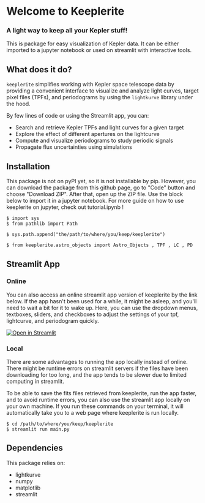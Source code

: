 # Welcome to Keeplerite

### A light way to keep all your Kepler stuff! 

This is package for easy visualization of Kepler data. It can be either imported to a jupyter notebook or used on streamlit with interactive tools. 

## What does it do? 

`keeplerite` simplifies working with Kepler space telescope data by providing a convenient interface to visualize and analyze light curves, target pixel files (TPFs), and periodograms by using the `lightkurve` library under the hood.

By few lines of code or using the Streamlit app, you can:

- Search and retrieve Kepler TPFs and light curves for a given target  
- Explore the effect of different apertures on the lightcurve
- Compute and visualize periodograms to study periodic signals  
- Propagate flux uncertainties using simulations  

## Installation

This package is not on pyPI yet, so it is not installable by pip. However, you can download the package from this github page, go to "Code" button and choose "Download ZIP". After that, open up the ZIP file. Use the block below to import it in a jupyter notebook. For more guide on how to use keeplerite on jupyter, check out tutorial.ipynb ! 

    $ import sys
    $ from pathlib import Path

    $ sys.path.append("the/path/to/where/you/keep/keeplerite")

    $ from keeplerite.astro_objects import Astro_Objects , TPF , LC , PD 


## Streamlit App 

### Online 

You can also access an online streamlit app version of keeplerite by the link below. If the app hasn't been used for a while, it might be asleep, and you'll need to wait a bit for it to wake up. Here, you can use the dropdown menus, textboxes, sliders, and checkboxes to adjust the settings of your tpf, lightcurve, and periodogram quickly.  

[![Open in Streamlit](https://static.streamlit.io/badges/streamlit_badge_black_white.svg)](https://keeplerite.streamlit.app/)

### Local 

There are some advantages to running the app locally instead of online. There might be runtime errors on streamlit servers if the files have been downloading for too long, and the app tends to be slower due to limited computing in streamlit. 

To be able to save the fits files retrieved from keeplerite, run the app faster, and to avoid runtime errors, you can also use the streamlit app locally on your own machine. If you run these commands on your terminal, it will automatically take you to a web page where keeplerite is run locally. 

    $ cd /path/to/where/you/keep/keeplerite
    $ streamlit run main.py 

## Dependencies 

This package relies on:

* lightkurve
* numpy
* matplotlib
* streamlit